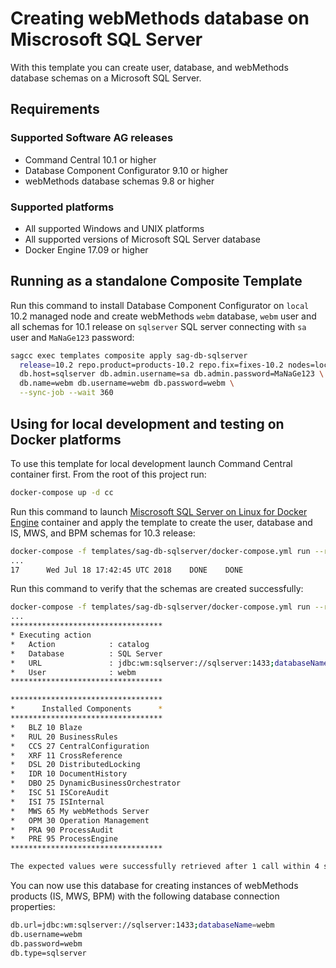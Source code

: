# Creating webMethods database on Miscrosoft SQL Server

With this template you can create user, database, and webMethods database schemas on a Microsoft SQL Server.

## Requirements

### Supported Software AG releases

* Command Central 10.1 or higher
* Database Component Configurator 9.10 or higher
* webMethods database schemas 9.8 or higher

### Supported platforms

* All supported Windows and UNIX platforms
* All supported versions of Microsoft SQL Server database
* Docker Engine 17.09 or higher

## Running as a standalone Composite Template

Run this command to install Database Component Configurator on `local` 10.2 managed node and create
webMethods `webm` database, `webm` user and all schemas for 10.1 release on `sqlserver` SQL server connecting with `sa` user and `MaNaGe123` password:

```bash
sagcc exec templates composite apply sag-db-sqlserver
  release=10.2 repo.product=products-10.2 repo.fix=fixes-10.2 nodes=local \
  db.host=sqlserver db.admin.username=sa db.admin.password=MaNaGe123 \
  db.name=webm db.username=webm db.password=webm \
  --sync-job --wait 360
```

## Using for local development and testing on Docker platforms

To use this template for local development launch Command Central container first.
From the root of this project run:

```bash
docker-compose up -d cc
```

Run this command to launch [Miscrosoft SQL Server on Linux for Docker Engine](https://hub.docker.com/r/microsoft/mssql-server-linux/)
container and apply the template to create the user, database and IS, MWS, and BPM schemas for 10.3 release:

```bash
docker-compose -f templates/sag-db-sqlserver/docker-compose.yml run --rm provision
...
17      Wed Jul 18 17:42:45 UTC 2018    DONE    DONE
```

Run this command to verify that the schemas are created successfully:

```bash
docker-compose -f templates/sag-db-sqlserver/docker-compose.yml run --rm test
...
**********************************
* Executing action
*   Action            : catalog
*   Database          : SQL Server
*   URL               : jdbc:wm:sqlserver://sqlserver:1433;databaseName=webm
*   User              : webm
**********************************

**********************************
*      Installed Components      *
**********************************
*   BLZ 10 Blaze
*   RUL 20 BusinessRules
*   CCS 27 CentralConfiguration
*   XRF 11 CrossReference
*   DSL 20 DistributedLocking
*   IDR 10 DocumentHistory
*   DBO 25 DynamicBusinessOrchestrator
*   ISC 51 ISCoreAudit
*   ISI 75 ISInternal
*   MWS 65 My webMethods Server
*   OPM 30 Operation Management
*   PRA 90 ProcessAudit
*   PRE 95 ProcessEngine
**********************************

The expected values were successfully retrieved after 1 call within 4 seconds.
```

You can now use this database for creating instances of webMethods products (IS, MWS, BPM) with the following database connection properties:

```bash
db.url=jdbc:wm:sqlserver://sqlserver:1433;databaseName=webm
db.username=webm
db.password=webm
db.type=sqlserver
```
